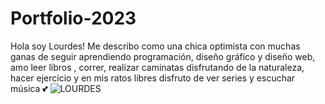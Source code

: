 # Portfolio-2023
Hola soy Lourdes! Me describo como una chica optimista con muchas ganas de seguir aprendiendo programación, diseño gráfico y diseño web, amo leer libros , correr, realizar caminatas disfrutando de la naturaleza, hacer ejercicio y en mis ratos libres disfruto de ver series y escuchar música 💕
![LOURDES](https://github.com/lourdesmolinaaraoz/Portfolio-2023/assets/115089835/6f5f3155-1980-4f90-80fc-e88c8c17d5a8)
